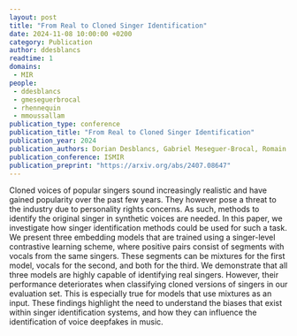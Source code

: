 ```yaml
---
layout: post
title: "From Real to Cloned Singer Identification"
date: 2024-11-08 10:00:00 +0200
category: Publication
author: ddesblancs
readtime: 1
domains: 
 - MIR
people:
 - ddesblancs
 - gmeseguerbrocal
 - rhennequin
 - mmoussallam
publication_type: conference
publication_title: "From Real to Cloned Singer Identification"
publication_year: 2024
publication_authors: Dorian Desblancs, Gabriel Meseguer-Brocal, Romain Hennequin, Manuel Moussallam
publication_conference: ISMIR
publication_preprint: "https://arxiv.org/abs/2407.08647"
---
```


Cloned voices of popular singers sound increasingly realistic and have gained popularity over the past few years. They however pose a threat to the industry due to personality rights concerns. As such, methods to identify the original singer in synthetic voices are needed. In this paper, we investigate how singer identification methods could be used for such a task. We present three embedding models that are trained using a singer-level contrastive learning scheme, where positive pairs consist of segments with vocals from the same singers. These segments can be mixtures for the first model, vocals for the second, and both for the third. We demonstrate that all three models are highly capable of identifying real singers. However, their performance deteriorates when classifying cloned versions of singers in our evaluation set. This is especially true for models that use mixtures as an input. These findings highlight the need to understand the biases that exist within singer identification systems, and how they can influence the identification of voice deepfakes in music.